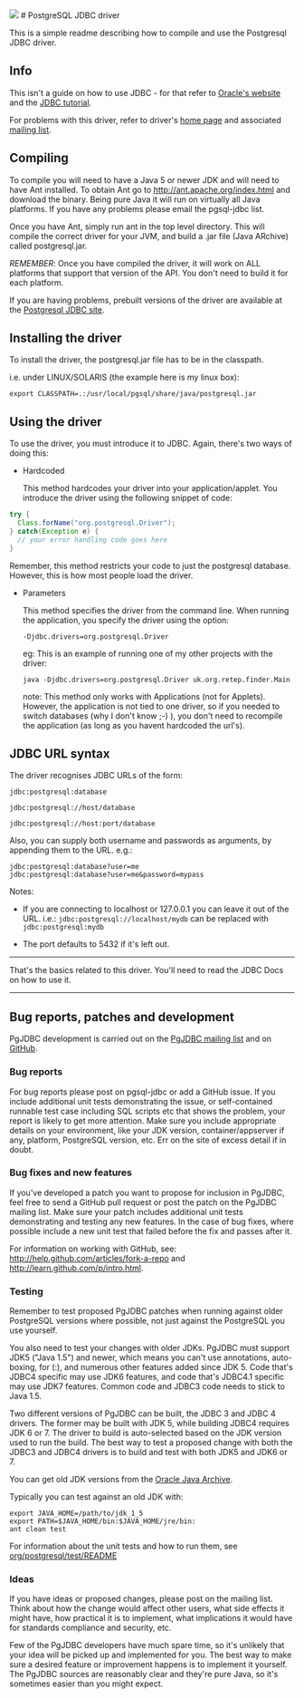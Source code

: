 <img src="http://developer.postgresql.org/~josh/graphics/logos/elephant-64.png" />
# PostgreSQL JDBC driver

This is a simple readme describing how to compile and use the Postgresql JDBC driver.

## Info

This isn't a guide on how to use JDBC - for that refer to [Oracle's website](http://www.oracle.com/technetwork/java/javase/jdbc/) and the [JDBC tutorial](http://docs.oracle.com/javase/tutorial/jdbc/).

For problems with this driver, refer to driver's [home page](http://jdbc.postgresql.org/) and associated [mailing list](http://archives.postgresql.org/pgsql-jdbc/).

## Compiling

To compile you will need to have a Java 5 or newer JDK and will need to have
Ant installed. To obtain Ant go to http://ant.apache.org/index.html and
download the binary. Being pure Java it will run on virtually all Java
platforms. If you have any problems please email the pgsql-jdbc list.

Once you have Ant, simply run ant in the top level directory.  This will
compile the correct driver for your JVM, and build a .jar file (Java ARchive)
called postgresql.jar.

*REMEMBER*: Once you have compiled the driver, it will work on ALL platforms
that support that version of the API. You don't need to build it for each
platform.

If you are having problems, prebuilt versions of the driver 
are available at the [Postgresql JDBC site](http://jdbc.postgresql.org/).

## Installing the driver

To install the driver, the postgresql.jar file has to be in the classpath.

i.e. under LINUX/SOLARIS (the example here is my linux box):

	export CLASSPATH=.:/usr/local/pgsql/share/java/postgresql.jar

## Using the driver

To use the driver, you must introduce it to JDBC. Again, there's two ways
of doing this:

- Hardcoded

   This method hardcodes your driver into your application/applet. You
   introduce the driver using the following snippet of code:

```java
try {
  Class.forName("org.postgresql.Driver");
} catch(Exception e) {
  // your error handling code goes here
}
```

   Remember, this method restricts your code to just the postgresql database.
   However, this is how most people load the driver.

- Parameters

   This method specifies the driver from the command line. When running the
   application, you specify the driver using the option:

    `-Djdbc.drivers=org.postgresql.Driver`

   eg: This is an example of running one of my other projects with the driver:

    `java -Djdbc.drivers=org.postgresql.Driver uk.org.retep.finder.Main`

   note: This method only works with Applications (not for Applets).
	 However, the application is not tied to one driver, so if you needed
	 to switch databases (why I don't know ;-) ), you don't need to
	 recompile the application (as long as you havent hardcoded the url's).

## JDBC URL syntax

The driver recognises JDBC URLs of the form:

    jdbc:postgresql:database

    jdbc:postgresql://host/database

    jdbc:postgresql://host:port/database

Also, you can supply both username and passwords as arguments, by appending
them to the URL. e.g.:

    jdbc:postgresql:database?user=me
    jdbc:postgresql:database?user=me&password=mypass

Notes:

- If you are connecting to localhost or 127.0.0.1 you can leave it out of the
   URL. i.e.: `jdbc:postgresql://localhost/mydb` can be replaced with
   `jdbc:postgresql:mydb`

- The port defaults to 5432 if it's left out.

---

That's the basics related to this driver. You'll need to read the JDBC Docs
on how to use it.

---

## Bug reports, patches and development

PgJDBC development is carried out on the [PgJDBC mailing list](http://jdbc.postgresql.org/lists.html) and on [GitHub](https://github.com/pgjdbc/pgjdbc).

### Bug reports

For bug reports please post on pgsql-jdbc or add a GitHub issue. If you include
additional unit tests demonstrating the issue, or self-contained runnable test
case including SQL scripts etc that shows the problem, your report is likely to
get more attention. Make sure you include appropriate details on your
environment, like your JDK version, container/appserver if any, platform,
PostgreSQL version, etc. Err on the site of excess detail if in doubt.

### Bug fixes and new features

If you've developed a patch you want to propose for inclusion in PgJDBC, feel
free to send a GitHub pull request or post the patch on the PgJDBC mailing
list.  Make sure your patch includes additional unit tests demonstrating and
testing any new features. In the case of bug fixes, where possible include a
new unit test that failed before the fix and passes after it.

For information on working with GitHub, see: http://help.github.com/articles/fork-a-repo and http://learn.github.com/p/intro.html.

### Testing

Remember to test proposed PgJDBC patches when running against older PostgreSQL
versions where possible, not just against the PostgreSQL you use yourself.

You also need to test your changes with older JDKs. PgJDBC must support JDK5
("Java 1.5") and newer, which means you can't use annotations, auto-boxing, for
(:), and numerous other features added since JDK 5. Code that's JDBC4 specific
may use JDK6 features, and code that's JDBC4.1 specific may use JDK7 features.
Common code and JDBC3 code needs to stick to Java 1.5.

Two different versions of PgJDBC can be built, the JDBC 3 and JDBC 4 drivers.
The former may be built with JDK 5, while building JDBC4 requires JDK 6 or 7.
The driver to build is auto-selected based on the JDK version used to run the
build. The best way to test a proposed change with both the JDBC3 and JDBC4
drivers is to build and test with both JDK5 and JDK6 or 7.

You can get old JDK versions from the [Oracle Java Archive](http://www.oracle.com/technetwork/java/archive-139210.html).

Typically you can test against an old JDK with:

    export JAVA_HOME=/path/to/jdk_1_5
    export PATH=$JAVA_HOME/bin:$JAVA_HOME/jre/bin:
    ant clean test

For information about the unit tests and how to run them, see
  [org/postgresql/test/README](org/postgresql/test/README)

### Ideas

If you have ideas or proposed changes, please post on the mailing list.
Think about how the change would affect other users, what side effects it
might have, how practical it is to implement, what implications it would
have for standards compliance and security, etc.

Few of the PgJDBC developers have much spare time, so it's unlikely that your
idea will be picked up and implemented for you. The best way to make sure a
desired feature or improvement happens is to implement it yourself. The PgJDBC
sources are reasonably clear and they're pure Java, so it's sometimes easier
than you might expect.
